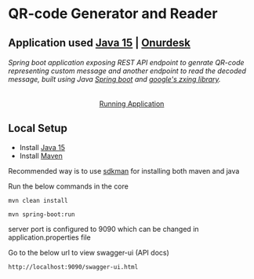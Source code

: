 # QR-code Generator and Reader

## Application used [Java 15](https://onurdesk.com/what-are-preview-features-in-java-15/) | [Onurdesk](https://onurdesk.com/)

###### Spring boot application exposing REST API endpoint to genrate QR-code representing custom message and another endpoint to read the decoded message, built using Java [Spring boot](https://onurdesk.com/category/spring/spring-boot/) and [google's zxing library](https://opensource.google/projects/zxing).

<center>
	<a target='_blank' href='https://spring-boot-qr-code-generator.herokuapp.com/swagger-ui/index.html?configUrl=/v3/api-docs/swagger-config'>Running Application</a>
</center>

## Local Setup

* Install [Java 15](https://onurdesk.com/what-are-preview-features-in-java-15/)
* Install [Maven](https://onurdesk.com/what-is-maven-plugin/)

Recommended way is to use [sdkman](https://sdkman.io/) for installing both maven and java

Run the below commands in the core

```
mvn clean install
```

```
mvn spring-boot:run

```

server port is configured to 9090 which can be changed in application.properties file

Go to the below url to view swagger-ui (API docs)

```
http://localhost:9090/swagger-ui.html
```
